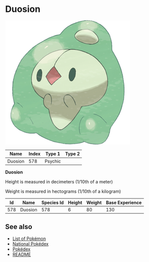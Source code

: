 # Duosion


![Duosion](images/578.png)

| **Name** | **Index** | **Type 1** | **Type 2** |
|----|----|----|----|
| Duosion | 578 | Psychic  |  |

**Duosion** 


Height is measured in decimeters (1/10th of a meter)

Weight is measured in hectograms (1/10th of a kilogram)

| **Id** | **Name** | **Species Id** | **Height** | **Weight** | **Base Experience** |
|--------|----------|----------------|------------|------------|---------------------|
| 578 | Duosion | 578 | 6 | 80 | 130 |


## See also

- [List of Pokémon](../pokemon.md)
- [National Pokédex](../national_pokedex.md)
- [Pokédex](../pokedex.md)
- [README](../README.md)
